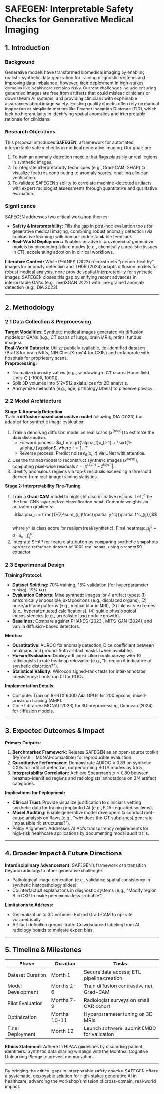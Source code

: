 # SAFEGEN: Interpretable Safety Checks for Generative Medical Imaging

## 1. Introduction  
### Background  
Generative models have transformed biomedical imaging by enabling realistic synthetic data generation for training diagnostic systems and improving data imbalance. However, their deployment in high-stakes domains like healthcare remains risky. Current challenges include ensuring generated images are free from artifacts that could mislead clinicians or downstream AI systems, and providing clinicians with explainable assurances about image safety. Existing quality checks often rely on manual inspection or simplistic metrics like Frechet Inception Distance (FID), which lack both granularity in identifying spatial anomalies and interpretable rationale for clinicians.

### Research Objectives  
This proposal introduces **SAFEGEN**, a framework for automated, interpretable safety checks in medical generative imaging. Our goals are:  
1. To train an anomaly detection module that flags plausibly unreal regions in synthetic images.  
2. To integrate interpretability techniques (e.g., Grad-CAM, SHAP) to visualize features contributing to anomaly scores, enabling clinician verification.  
3. To validate SAFEGEN’s ability to correlate machine-detected artifacts with expert radiologist assessments through quantitative and qualitative evaluation.  

### Significance  
SAFEGEN addresses two critical workshop themes:  
- **Safety & Interpretability:** Fills the gap in post-hoc evaluation tools for generative medical imaging, combining robust anomaly detection (via contrastive learning) with human-understandable feedback.  
- **Real-World Deployment:** Enables iterative improvement of generative models by pinpointing failure modes (e.g., chemically unrealistic tissues in CT), accelerating adoption in clinical workflows.  

**Literature Context:** While PHANES (2023) reconstructs "pseudo-healthy" images for anomaly detection and THOR (2024) adapts diffusion models for robust medical analysis, none provide spatial interpretability for synthetic images. SAFEGEN closes this gap by unifying recent advances in interpretable GANs (e.g., medXGAN 2022) with fine-grained anomaly detection (e.g., DIA 2023).

---

## 2. Methodology  

### 2.1 Data Collection & Preprocessing  
**Target Modalities:** Synthetic medical images generated via diffusion models or GANs (e.g., CT scans of lungs, brain MRIs, retinal fundus images).  
**Real-World Datasets:** Utilize publicly available, de-identified datasets (BraTS for brain MRIs, NIH ChestX-ray14 for CXRs) and collaborate with hospitals for proprietary scans.  
**Preprocessing:**  
- Normalize intensity values (e.g., windowing in CT scans: Hounsfield Units ∈ [-1000, 1000]).  
- Split 3D volumes into 512×512 axial slices for 2D analysis.  
- Anonymize metadata (e.g., age, pathology labels) to preserve privacy.  

### 2.2 Model Architecture  
**Stage 1: Anomaly Detection**  
Train a **diffusion-based contrastive model** following DIA (2023) but adapted for synthetic image evaluation:  
1. Train a denoising diffusion model on real scans ($x^{(real)}$) to estimate the data distribution.  
   - Forward process: $x_t = \sqrt{\alpha_t}x_{t-1} + \sqrt{1-\alpha_t}\epsilon$, where $t=1\dots T$.  
   - Reverse process: Predict noise $\epsilon_\theta(x_t, t)$ via UNet with attention.  
2. Use the trained model to reconstruct synthetic images ($x^{(syn)}$), computing pixel-wise residuals $r = |x^{(syn)} - \hat{x}^{(syn)}|$.  
3. Identify anomalous regions via top-$k$ residuals exceeding a threshold derived from real-image training statistics.  

**Stage 2: Interpretability Fine-Tuning**  
1. Train a **Grad-CAM** model to highlight discriminative regions. Let $f^c$ be the final CNN layer before classification head. Compute weights via activation gradients:  
   $$\alpha_c = \frac{1}{Z}\sum_{i,j}\frac{\partial y^c}{\partial f^c_{ij}},$$  
   where $y^c$ is class score for realism (real/synthetic). Final heatmap: $\mu_f^c + \sigma\cdot\alpha_c \cdot f^c_{ij}$.  
2. Integrate SHAP for feature attribution by comparing synthetic snapshots against a reference dataset of 1000 real scans, using a resnet50 extractor.  

### 2.3 Experimental Design  
**Training Protocol:**  
- **Dataset Splitting:** 70% training, 15% validation (for hyperparameter tuning), 15% test.  
- **Evaluation Cohorts:** Mine synthetic images for 4 artifact types: (1) anatomically impossible juxtapositions (e.g., displaced organs), (2) noise/artiface patterns (e.g., motion blur in MRI), (3) intensity extremes (e.g., hyperattenuated calcifications), (4) subtle physiological inconsistencies (e.g., unrealistic lung nodule growth).  
- **Baselines:** Compare against PHANES (2023), MITS-GAN (2024), and vanilla diffusion-based detectors.  

**Metrics:**  
- **Quantitative:** AUROC for anomaly detection; Dice coefficient between heatmaps and ground-truth artifact masks (when available).  
- **Human Evaluation:** Deploy a 5-point Likert scale survey with 10 radiologists to rate heatmap relevance (e.g., "Is region A indicative of synthetic distortion?").  
- **Statistical Validity:** Wilcoxon signed-rank tests for inter-annotator consistency; bootstrap CI for ROCs.  

**Implementation Details:**  
- Compute: Train on 8×RTX 6000 Ada GPUs for 200 epochs; mixed-precision training (AMP).  
- Code Libraries: MONAI (2023) for 3D preprocessing, Donovan (2024) for diffusion models.  

---

## 3. Expected Outcomes & Impact  

**Primary Outputs:**  
1. **Benchmarked Framework:** Release SAFEGEN as an open-source toolkit (PyTorch + MONAI-compatible) for reproducible evaluation.  
2. **Quantitative Performance:** Demonstrate AUROC ≥ 0.89 on synthetic CXRs for artifact detection, outperforming SOTA models by ≥5%.  
3. **Interpretability Correlation:** Achieve Spearman’s $\rho > 0.80$ between heatmap-identified regions and radiologists’ annotations on 3/4 artifact categories.  

**Implications for Deployment:**  
- **Clinical Trust:** Provide visualize justification to clinicians vetting synthetic data for training implanted AI (e.g., FDA-regulated systems).  
- **Model Auditing:** Enable generative model developers to conduct root-cause analysis on flaws (e.g., "why does this CT subplanes) generate implausible rib structures?").  
- Policy Alignment: Addresses AI Act’s transparency requirements for high-risk healthcare applications by documenting model audit trails.  

---

## 4. Broader Impact & Future Directions  

**Interdisciplinary Advancement:** SAFEGEN’s framework can transition beyond radiology to other generative challenges:  
- Pathological image generation (e.g., validating spatial consistency in synthetic histopathology slides).  
- Counterfactual explanations in diagnostic systems (e.g., "Modify region B in CXR to make pneumonia less probable").  

**Limitations to Address:**  
- Generalization to 3D volumes: Extend Grad-CAM to operate volumetrically.  
- Artifact definition ground-truth: Crowdsourced labeling from AI radiology boards to mitigate expert bias.  

---

## 5. Timeline & Milestones  

| Phase                | Duration | Tasks                                      |  
|----------------------|----------|--------------------------------------------|  
| Dataset Curation     | Month 1  | Secure data access; ETL pipeline creation  |  
| Model Development    | Months 2-6 | Train diffusion contrastive net, Grad-CAM |  
| Pilot Evaluation     | Months 7-9 | Radiologist surveys on small CXR cohort    |  
| Optimization         | Months 10-11 | Hyperparameter tuning on 3D MRIs         |  
| Final Deployment     | Month 12 | Launch software, submit EMBC for validation |  

**Ethics Statement:** Adhere to HIPAA guidelines by discarding patient identifiers. Synthetic data sharing will align with the Montreal Cognitive Unlearning Pledge to prevent memorization.  

---  

By bridging the critical gaps in interpretable safety checks, SAFEGEN offers a systematic, deployable solution for high-stakes generative AI in healthcare, advancing the workshop’s mission of cross-domain, real-world impact.